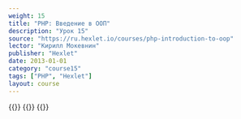 ```yaml
---
weight: 15
title: "PHP: Введение в ООП"
description: "Урок 15"
source: "https://ru.hexlet.io/courses/php-introduction-to-oop"
lector: "Кирилл Мокевнин"
publisher: "Hexlet"
date: 2013-01-01
category: "course15"
tags: ["PHP", "Hexlet"]
layout: course
---
```

{{<players>}}
    {{<protonvideo b6829645d36f07d50de9ce930a1436dd>}}
{{</players>}}
